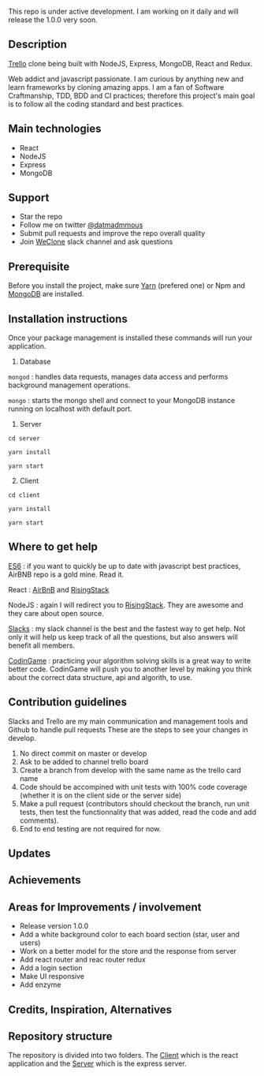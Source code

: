 This repo is under active development. I am working on it daily and will release the 1.0.0 very soon.

## Description

[Trello](http://trello.com) clone being built with NodeJS, Express, MongoDB, React and Redux.

Web addict and javascript passionate. I am curious by anything new and learn frameworks by cloning amazing apps.
I am a fan of Software Craftmanship, TDD, BDD and CI practices; therefore this project's main goal is to follow 
all the coding standard and best practices.

## Main technologies

* React
* NodeJS
* Express
* MongoDB

## Support

* Star the repo
* Follow me on twitter [@datmadmmous](https://twitter.com/datmadmous)
* Submit pull requests and improve the repo overall quality
* Join [WeClone](https://weclone.slack.com/messages) slack channel and ask questions 

## Prerequisite

Before you install the project, make sure [Yarn](https://yarnpkg.com/en/docs/install) (prefered one) or Npm 
and [MongoDB](https://docs.mongodb.com/v3.2/administration/install-community/) are installed.

## Installation instructions

Once your package management is installed these commands will run your application.

1. Database

  `mongod` : handles data requests, manages data access and performs background management operations.
  
  `mongo` : starts the mongo shell and connect to your MongoDB instance running on localhost with default port.
  
1. Server
  
  `cd server`
  
  `yarn install`
  
  `yarn start`

2. Client

  `cd client`
  
  `yarn install` 
  
  `yarn start`

## Where to get help

[ES6](https://github.com/airbnb/javascript) : if you want to quickly be up to date with javascript best practices, 
AirBNB repo is a gold mine. Read it.

React : [AirBnB](https://github.com/airbnb/javascript/tree/master/react) and 
[RisingStack](https://blog.risingstack.com/react-js-best-practices-for-2016/)

NodeJS : again I will redirect you to [RisingStack](https://blog.risingstack.com/node-js-best-practices/).
They are awesome and they care about open source.

[Slacks](https://weclone.slack.com/messages/trello/) : my slack channel is the best and the fastest way to get help. Not only it will help us keep track of all
the questions, but also answers will benefit all members.

[CodinGame](https://www.codingame.com/home) : practicing your algorithm solving skills is a great way to write better code. CodinGame will push you 
to another level by making you think about the correct data structure, api and algorith, to use.

## Contribution guidelines

Slacks and Trello are my main communication and management tools and Github to handle pull requests
These are the steps to see your changes in develop.

1. No direct commit on master or develop
2. Ask to be added to channel trello board
3. Create a branch from develop with the same name as the trello card name
4. Code should be accompined with unit tests with 100% code coverage (whether it is on the client side or the server side)
5. Make a pull request (contributors should checkout the branch, run unit tests, then test the functionnality that was added, read the code and add comments).
6. End to end testing are not required for now.

## Updates

## Achievements

## Areas for Improvements / involvement

* Release version 1.0.0
* Add a white background color to each board section (star, user and users)
* Work on a better model for the store and the response from server
* Add react router and reac router redux
* Add a login section
* Make UI responsive
* Add enzyme

## Credits, Inspiration, Alternatives

## Repository structure

The repository is divided into two folders. The [Client](https://github.com/Madmous/Trello-Clone/blob/develop/client/) which is the react application and the [Server](https://github.com/Madmous/Trello-Clone/blob/develop/server/) which is the express server.
